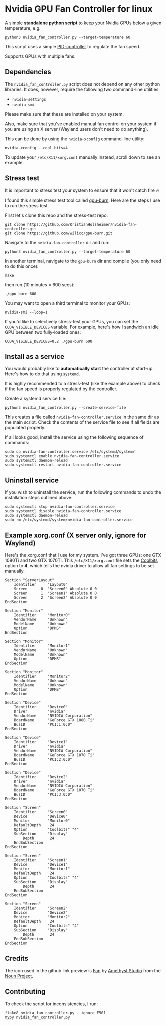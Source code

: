 # Nvidia GPU Fan Controller for linux

A simple **standalone python script** to keep your Nvidia GPUs below a given temperature, e.g.

```
python3 nvidia_fan_controller.py --target-temperature 60
```

This script uses a simple [PID-controller](https://en.wikipedia.org/wiki/PID_controller) to regulate
the fan speed.

Supports GPUs with multiple fans.


## Dependencies

The `nvidia_fan_controller.py` script does not depend on any other python libraries. It does,
however, require the following two command-line utilities:

- `nvidia-settings`
- `nvidia-smi`

Please make sure that these are installed on your system.

Also, make sure that you've enabled manual fan control on your system if you are using an X server
 (Wayland users don't need to do anything).

This can be done by using the `nvidia-xconfig` command-line utility:

```
nvidia-xconfig --cool-bits=4
```

To update your `/etc/X11/xorg.conf` manually instead, scroll down to see an example.


## Stress test

It is important to stress test your system to ensure that it won't catch fire 🔥

I found this simple stress test tool called [gpu-burn](https://github.com/wilicc/gpu-burn). Here are
the steps I use to run the stress test.

First let's clone this repo and the stress-test repo:
```
git clone https://github.com/KristianHolsheimer/nvidia-fan-controller.git
git clone https://github.com/wilicc/gpu-burn.git
```

Navigate to the `nvidia-fan-controller` dir and run:
```
python3 nvidia_fan_controller.py --target-temperature 60
```

In another terminal, navigate to the `gpu-burn` dir and compile (you only need to do this once):

```
make
```

then run (10 minutes = 600 secs):

```
./gpu-burn 600
```

You may want to open a third terminal to monitor your GPUs:

```
nvidia-smi --loop=1
```

If you'd like to selectively stress-test your GPUs, you can set the `CUDA_VISIBLE_DEVICES` variable.
For example, here's how I sandwich an idle GPU between two fully-loaded ones:

```
CUDA_VISIBLE_DEVICES=0,2 ./gpu-burn 600
```

## Install as a service

You would probably like to **automatically start** the controller at start-up. Here's how to do that
using `systemd`.

It is highly recommended to a stress-test (like the example above) to check if the fan speed is
properly regulated by the controller.

Create a systemd service file:

```
python3 nvidia_fan_controller.py --create-service-file
```

This creates a file called `nvidia-fan-controller.service` in the same dir as the main script. Check
the contents of the service file to see if all fields are populated properly.

If all looks good, install the service using the following sequence of commands:

```
sudo cp nvidia-fan-controller.service /etc/systemd/system/
sudo systemctl enable nvidia-fan-controller.service
sudo systemctl daemon-reload
sudo systemctl restart nvidia-fan-controller.service
```


## Uninstall service

If you wish to uninstall the service, run the following commands to undo the installation steps
outlined above:

```
sudo systemctl stop nvidia-fan-controller.service
sudo systemctl disable nvidia-fan-controller.service
sudo systemctl daemon-reload
sudo rm /etc/systemd/system/nvidia-fan-controller.service
```


## Example xorg.conf (X server only, ignore for Wayland)

Here's the xorg.conf that I use for my system. I've got three GPUs: one GTX 1080Ti and two GTX
1070Ti. This `/etc/X11/xorg.conf` file sets the
[Coolbits](https://wiki.archlinux.org/index.php/NVIDIA/Tips_and_tricks#Overclocking_and_cooling)
option to **4**, which tells the nvidia driver to allow all fan settings to be set manually.

```
Section "ServerLayout"
    Identifier     "Layout0"
    Screen      0  "Screen0" Absolute 0 0
    Screen      1  "Screen1" Absolute 0 0
    Screen      2  "Screen2" Absolute 0 0
EndSection

Section "Monitor"
    Identifier     "Monitor0"
    VendorName     "Unknown"
    ModelName      "Unknown"
    Option         "DPMS"
EndSection

Section "Monitor"
    Identifier     "Monitor1"
    VendorName     "Unknown"
    ModelName      "Unknown"
    Option         "DPMS"
EndSection

Section "Monitor"
    Identifier     "Monitor2"
    VendorName     "Unknown"
    ModelName      "Unknown"
    Option         "DPMS"
EndSection

Section "Device"
    Identifier     "Device0"
    Driver         "nvidia"
    VendorName     "NVIDIA Corporation"
    BoardName      "GeForce GTX 1080 Ti"
    BusID          "PCI:1:0:0"
EndSection

Section "Device"
    Identifier     "Device1"
    Driver         "nvidia"
    VendorName     "NVIDIA Corporation"
    BoardName      "GeForce GTX 1070 Ti"
    BusID          "PCI:2:0:0"
EndSection

Section "Device"
    Identifier     "Device2"
    Driver         "nvidia"
    VendorName     "NVIDIA Corporation"
    BoardName      "GeForce GTX 1070 Ti"
    BusID          "PCI:3:0:0"
EndSection

Section "Screen"
    Identifier     "Screen0"
    Device         "Device0"
    Monitor        "Monitor0"
    DefaultDepth    24
    Option         "Coolbits" "4"
    SubSection     "Display"
        Depth       24
    EndSubSection
EndSection

Section "Screen"
    Identifier     "Screen1"
    Device         "Device1"
    Monitor        "Monitor1"
    DefaultDepth    24
    Option         "Coolbits" "4"
    SubSection     "Display"
        Depth       24
    EndSubSection
EndSection

Section "Screen"
    Identifier     "Screen2"
    Device         "Device2"
    Monitor        "Monitor2"
    DefaultDepth    24
    Option         "Coolbits" "4"
    SubSection     "Display"
        Depth       24
    EndSubSection
EndSection

```


## Credits

The icon used in the github link preview is
[Fan](https://thenounproject.com/term/fan/2871241) by
[Amethyst Studio](https://thenounproject.com/AmethystStudio/) from the
[Noun Project](https://thenounproject.com/).


## Contributing

To check the script for inconsistencies, I run:

```
flake8 nvidia_fan_controller.py --ignore E501
mypy nvidia_fan_controller.py
```
